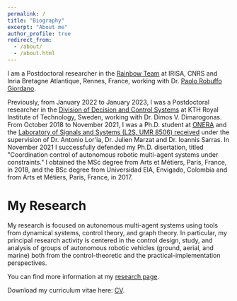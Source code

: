 ```yaml
---
permalink: /
title: "Biography"
excerpt: "About me"
author_profile: true
redirect_from:
  - /about/
  - /about.html
---
```


I am a Postdoctoral researcher in the [Rainbow Team](https://team.inria.fr/rainbow/) at IRISA, CNRS and Inria Bretagne Atlantique, Rennes, France, working with Dr. [Paolo Robuffo Giordano](https://team.inria.fr/rainbow/team/prg/).

Previously, from January 2022 to January 2023, I was a Postdoctoral researcher in the [Division of Decision and Control Systems](https://www.kth.se/is/dcs/division-of-decision-and-control-systems-1.788078) at KTH Royal Institute of Technology, Sweden, working with Dr. Dimos V. Dimarogonas. From October 2018 to November 2021, I was a Ph.D. student at [ONERA](https://www.onera.fr/en) and the [Laboratory of Signals and Systems (L2S, UMR 8506) received](https://l2s.centralesupelec.fr/en/) under the supervision of Dr. Antonio Lor\'ia, Dr. Julien Marzat and Dr. Ioannis Sarras. In November 2021 I successfully defended my Ph.D. disertation, titled "Coordination control of autonomous robotic multi-agent systems under constraints." I obtained the MSc degree from Arts et Métiers, Paris, France, in 2018, and the BSc degree from Universidad EIA, Envigado, Colombia and from Arts et Métiers, Paris, France, in 2017.

My Research
======

My research is focused on autonomous multi-agent systems using tools from dynamical systems, control theory, and graph theory. In particular, my principal research activity is centered in the control design, study, and analysis of groups of autonomous robotic vehicles (ground, aerial, and marine) both from the control-theoretic and the practical-implementation perspectives.

You can find more information at my [research page](/research).

Download my curriculum vitae here: [CV](/cv).
